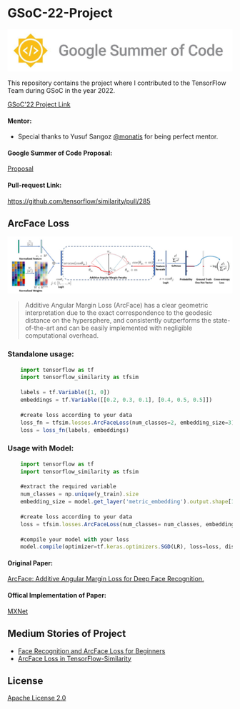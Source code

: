 # GSoC-22-Project
![](https://github.com/aylinaydincs/GSoC-22-Project/blob/main/Photos/GSOC.jpg)


This repository contains the project where I contributed to the TensorFlow Team during GSoC in the year 2022.

[GSoC'22 Project Link](https://summerofcode.withgoogle.com/programs/2022/projects/ObpzfgGa)

#### Mentor:
- Special thanks to Yusuf Sarıgoz [@monatis](https://github.com/monatis) for being perfect mentor.

#### Google Summer of Code Proposal:
[Proposal](https://github.com/aylinaydincs/GSoC-22-Project/blob/main/Proposal/proposal.pdf)

#### Pull-request Link:
https://github.com/tensorflow/similarity/pull/285


## ArcFace Loss
![](https://github.com/aylinaydincs/GSoC-22-Project/blob/main/Photos/architecture.jpg)

>Additive Angular Margin Loss (ArcFace) has a clear geometric interpretation due to the exact correspondence to the geodesic distance on the hypersphere, and consistently outperforms the state-of-the-art and can be easily implemented with negligible computational overhead.


### Standalone usage:

```javascript
    import tensorflow as tf
    import tensorflow_similarity as tfsim

    labels = tf.Variable([1, 0])
    embeddings = tf.Variable([[0.2, 0.3, 0.1], [0.4, 0.5, 0.5]])
    
    #create loss according to your data
    loss_fn = tfsim.losses.ArcFaceLoss(num_classes=2, embedding_size=3)
    loss = loss_fn(labels, embeddings)

```

### Usage with Model:

```javascript
    import tensorflow as tf
    import tensorflow_similarity as tfsim
    
    #extract the required variable
    num_classes = np.unique(y_train).size
    embedding_size = model.get_layer('metric_embedding').output.shape[1]
    
    #create loss according to your data
    loss = tfsim.losses.ArcFaceLoss(num_classes= num_classes, embedding_size=embedding_size, name="ArcFaceLoss")
    
    #compile your model with your loss
    model.compile(optimizer=tf.keras.optimizers.SGD(LR), loss=loss, distance=distance)
```

#### Original Paper:
[ArcFace: Additive Angular Margin Loss for Deep Face Recognition.](https://arxiv.org/abs/1801.07698v3)

#### Offical Implementation of Paper: 
[MXNet](https://github.com/deepinsight/insightface)

## Medium Stories of Project
- [Face Recognition and ArcFace Loss for Beginners](https://medium.com/@aylin.aydin/face-recognition-and-arcface-loss-for-beginners-cdfddbf7e88)
- [ArcFace Loss in TensorFlow-Similarity](https://medium.com/@aylin.aydin/arcface-loss-in-tensorflow-similarity-894716d10c45)

## License
[Apache License 2.0](https://www.apache.org/licenses/LICENSE-2.0)


